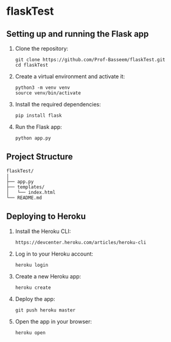 # flaskTest

## Setting up and running the Flask app

1. Clone the repository:
   ```
   git clone https://github.com/Prof-Basseem/flaskTest.git
   cd flaskTest
   ```

2. Create a virtual environment and activate it:
   ```
   python3 -m venv venv
   source venv/bin/activate
   ```

3. Install the required dependencies:
   ```
   pip install flask
   ```

4. Run the Flask app:
   ```
   python app.py
   ```

## Project Structure

```
flaskTest/
│
├── app.py
├── templates/
│   └── index.html
└── README.md
```

## Deploying to Heroku

1. Install the Heroku CLI:
   ```
   https://devcenter.heroku.com/articles/heroku-cli
   ```

2. Log in to your Heroku account:
   ```
   heroku login
   ```

3. Create a new Heroku app:
   ```
   heroku create
   ```

4. Deploy the app:
   ```
   git push heroku master
   ```

5. Open the app in your browser:
   ```
   heroku open
   ```
